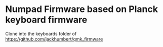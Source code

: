 Numpad Firmware based on Planck keyboard firmware
======================
Clone into the keyboards folder of https://github.com/jackhumbert/qmk_firmware
